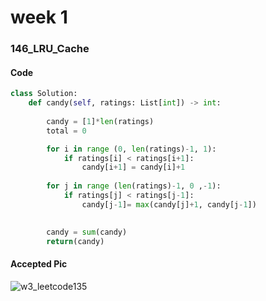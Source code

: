 # week 1
### 146_LRU_Cache
#### Code
```python
class Solution:
    def candy(self, ratings: List[int]) -> int:
        
        candy = [1]*len(ratings)
        total = 0

        for i in range (0, len(ratings)-1, 1):
            if ratings[i] < ratings[i+1]:
                candy[i+1] = candy[i]+1
                
        for j in range (len(ratings)-1, 0 ,-1):
            if ratings[j] < ratings[j-1]:
                candy[j-1]= max(candy[j]+1, candy[j-1])
                

        candy = sum(candy)
        return(candy)
```
#### Accepted Pic
![w3_leetcode135](https://github.com/user-attachments/assets/4373da03-c92a-4f7c-b33d-31e19d8b3285)

